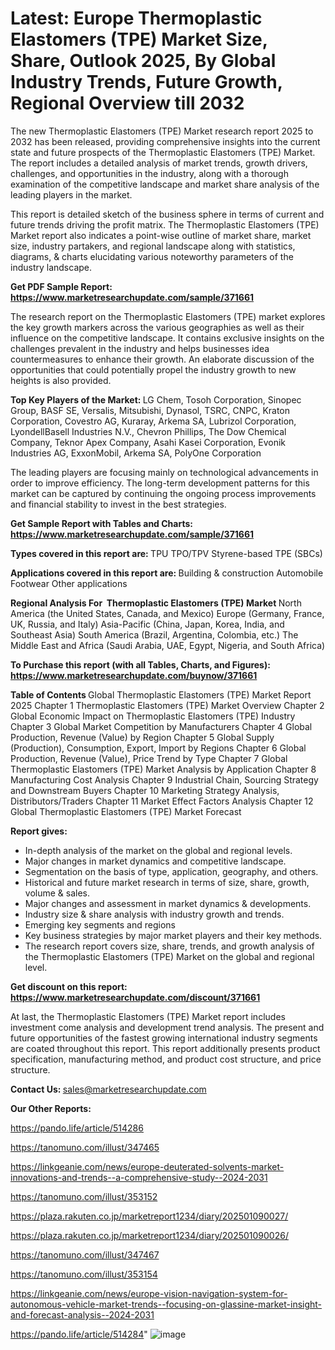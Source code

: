 # Latest: Europe Thermoplastic Elastomers (TPE) Market Size, Share, Outlook 2025, By Global Industry Trends, Future Growth, Regional Overview till 2032

The new Thermoplastic Elastomers (TPE) Market research report 2025 to 2032 has been released, providing comprehensive insights into the current state and future prospects of the Thermoplastic Elastomers (TPE) Market. The report includes a detailed analysis of market trends, growth drivers, challenges, and opportunities in the industry, along with a thorough examination of the competitive landscape and market share analysis of the leading players in the market.

This report is detailed sketch of the business sphere in terms of current and future trends driving the profit matrix. The Thermoplastic Elastomers (TPE) Market report also indicates a point-wise outline of market share, market size, industry partakers, and regional landscape along with statistics, diagrams, &amp; charts elucidating various noteworthy parameters of the industry landscape.

<strong><b>Get PDF Sample Report: <a href=https://www.marketresearchupdate.com/sample/371661>https://www.marketresearchupdate.com/sample/371661</a></b></strong>

The research report on the Thermoplastic Elastomers (TPE) market explores the key growth markers across the various geographies as well as their influence on the competitive landscape. It contains exclusive insights on the challenges prevalent in the industry and helps businesses idea countermeasures to enhance their growth. An elaborate discussion of the opportunities that could potentially propel the industry growth to new heights is also provided.

<strong><b>Top Key Players of the Market:
</b></strong>LG Chem, Tosoh Corporation, Sinopec Group, BASF SE, Versalis, Mitsubishi, Dynasol, TSRC, CNPC, Kraton Corporation, Covestro AG, Kuraray, Arkema SA, Lubrizol Corporation, LyondellBasell Industries N.V., Chevron Phillips, The Dow Chemical Company, Teknor Apex Company, Asahi Kasei Corporation, Evonik Industries AG, ExxonMobil, Arkema SA, PolyOne Corporation<strong><b>
</b></strong>

The leading players are focusing mainly on technological advancements in order to improve efficiency. The long-term development patterns for this market can be captured by continuing the ongoing process improvements and financial stability to invest in the best strategies.

<strong><b>Get Sample Report with Tables and Charts: <a href=https://www.marketresearchupdate.com/sample/371661>https://www.marketresearchupdate.com/sample/371661</a></b></strong>

<strong><b>Types covered in this report are:
</b></strong>TPU
TPO/TPV
Styrene-based TPE (SBCs)<strong><b>
</b></strong>

<strong><b>Applications covered in this report are:
</b></strong>Building & construction
Automobile
Footwear
Other applications<strong><b>
</b></strong>

<strong><b>Regional Analysis For  Thermoplastic Elastomers (TPE) Market</b></strong><strong><b>
</b></strong>North America (the United States, Canada, and Mexico)
Europe (Germany, France, UK, Russia, and Italy)
Asia-Pacific (China, Japan, Korea, India, and Southeast Asia)
South America (Brazil, Argentina, Colombia, etc.)
The Middle East and Africa (Saudi Arabia, UAE, Egypt, Nigeria, and South Africa)

<strong><b>To Purchase this report (with all Tables, Charts, and Figures): <a href=https://www.marketresearchupdate.com/buynow/371661>https://www.marketresearchupdate.com/buynow/371661</a></b></strong>

<strong><b>Table of Contents</b></strong><strong><b>
</b></strong>Global Thermoplastic Elastomers (TPE) Market Report 2025
Chapter 1 Thermoplastic Elastomers (TPE) Market Overview
Chapter 2 Global Economic Impact on Thermoplastic Elastomers (TPE) Industry
Chapter 3 Global Market Competition by Manufacturers
Chapter 4 Global Production, Revenue (Value) by Region
Chapter 5 Global Supply (Production), Consumption, Export, Import by Regions
Chapter 6 Global Production, Revenue (Value), Price Trend by Type
Chapter 7 Global Thermoplastic Elastomers (TPE) Market Analysis by Application
Chapter 8 Manufacturing Cost Analysis
Chapter 9 Industrial Chain, Sourcing Strategy and Downstream Buyers
Chapter 10 Marketing Strategy Analysis, Distributors/Traders
Chapter 11 Market Effect Factors Analysis
Chapter 12 Global Thermoplastic Elastomers (TPE) Market Forecast

<strong><b>Report gives:</b></strong>

- In-depth analysis of the market on the global and regional levels.
- Major changes in market dynamics and competitive landscape.
- Segmentation on the basis of type, application, geography, and others.
- Historical and future market research in terms of size, share, growth, volume &amp; sales.
- Major changes and assessment in market dynamics &amp; developments.
- Industry size &amp; share analysis with industry growth and trends.
- Emerging key segments and regions
- Key business strategies by major market players and their key methods.
- The research report covers size, share, trends, and growth analysis of the Thermoplastic Elastomers (TPE) Market on the global and regional level.

<strong><b>Get discount on this report: <a href=https://www.marketresearchupdate.com/discount/371661>https://www.marketresearchupdate.com/discount/371661</a></b></strong>

At last, the Thermoplastic Elastomers (TPE) Market report includes investment come analysis and development trend analysis. The present and future opportunities of the fastest growing international industry segments are coated throughout this report. This report additionally presents product specification, manufacturing method, and product cost structure, and price structure.

<strong><b>Contact Us:
</b></strong>sales@marketresearchupdate.com

<strong>Our Other Reports:</strong>

<a href=https://pando.life/article/514286>https://pando.life/article/514286</a>

<a href=https://tanomuno.com/illust/347465>https://tanomuno.com/illust/347465</a>

<a href=https://linkgeanie.com/news/europe-deuterated-solvents-market-innovations-and-trends--a-comprehensive-study--2024-2031>https://linkgeanie.com/news/europe-deuterated-solvents-market-innovations-and-trends--a-comprehensive-study--2024-2031</a>

<a href=https://tanomuno.com/illust/353152>https://tanomuno.com/illust/353152</a>

<a href=https://plaza.rakuten.co.jp/marketreport1234/diary/202501090027/>https://plaza.rakuten.co.jp/marketreport1234/diary/202501090027/</a>

<a href=https://plaza.rakuten.co.jp/marketreport1234/diary/202501090026/>https://plaza.rakuten.co.jp/marketreport1234/diary/202501090026/</a>

<a href=https://tanomuno.com/illust/347467>https://tanomuno.com/illust/347467</a>

<a href=https://tanomuno.com/illust/353154>https://tanomuno.com/illust/353154</a>

<a href=https://linkgeanie.com/news/europe-vision-navigation-system-for-autonomous-vehicle-market-trends--focusing-on-glassine-market-insight-and-forecast-analysis--2024-2031>https://linkgeanie.com/news/europe-vision-navigation-system-for-autonomous-vehicle-market-trends--focusing-on-glassine-market-insight-and-forecast-analysis--2024-2031</a>

<a href=https://pando.life/article/514284>https://pando.life/article/514284</a>"
![image](https://github.com/user-attachments/assets/08f8eb7e-4d8d-48e5-bd80-fdf0095f5abf)
